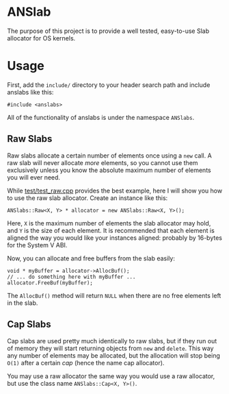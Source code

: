 # ANSlab

The purpose of this project is to provide a well tested, easy-to-use Slab allocator for OS kernels.

# Usage

First, add the `include/` directory to your header search path and include anslabs like this:

    #include <anslabs>

All of the functionality of anslabs is under the namespace `ANSlabs`.

## Raw Slabs

Raw slabs allocate a certain number of elements once using a `new` call. A raw slab will never allocate *more* elements, so you cannot use them exclusively unless you know the absolute maximum number of elements you will ever need.

While [test/test_raw.cpp](test/test_raw.cpp) provides the best example, here I will show you how to use the raw slab allocator. Create an instance like this:

    ANSlabs::Raw<X, Y> * allocator = new ANSlabs::Raw<X, Y>();

Here, `X` is the maximum number of elements the slab allocator may hold, and `Y` is the size of each element. It is recommended that each element is aligned the way you would like your instances aligned: probably by 16-bytes for the System V ABI.

Now, you can allocate and free buffers from the slab easily:

    void * myBuffer = allocator->AllocBuf();
    // ... do something here with myBuffer ...
    allocator.FreeBuf(myBuffer);

The `AllocBuf()` method will return `NULL` when there are no free elements left in the slab.

## Cap Slabs

Cap slabs are used pretty much identically to raw slabs, but if they run out of memory they will start returning objects from `new` and `delete`. This way any number of elements may be allocated, but the allocation will stop being `O(1)` after a certain *cap* (hence the name cap allocator).

You may use a raw allocator the same way you would use a raw allocator, but use the class name `ANSlabs::Cap<X, Y>()`.
